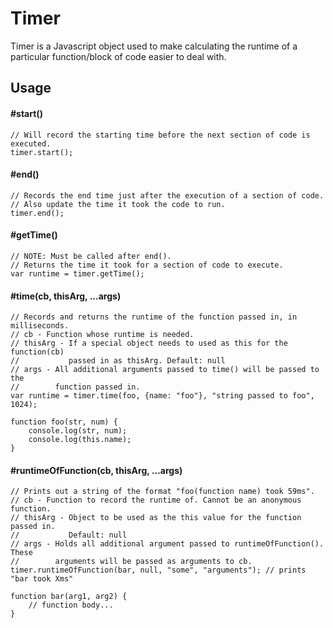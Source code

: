 Timer
=====

Timer is a Javascript object used to make calculating the runtime of a particular function/block of code easier to deal with.

Usage
-----

#### #start()
    
    // Will record the starting time before the next section of code is executed.
    timer.start();

#### #end()

    // Records the end time just after the execution of a section of code.
    // Also update the time it took the code to run.
    timer.end();

#### #getTime()
    
    // NOTE: Must be called after end().
    // Returns the time it took for a section of code to execute.
    var runtime = timer.getTime();

#### #time(cb, thisArg, ...args)

    // Records and returns the runtime of the function passed in, in milliseconds.
    // cb - Function whose runtime is needed.
    // thisArg - If a special object needs to used as this for the function(cb)
    //           passed in as thisArg. Default: null
    // args - All additional arguments passed to time() will be passed to the 
    //        function passed in.
    var runtime = timer.time(foo, {name: "foo"}, "string passed to foo", 1024);

    function foo(str, num) {
        console.log(str, num);
        console.log(this.name);
    }

#### #runtimeOfFunction(cb, thisArg, ...args)

    // Prints out a string of the format "foo(function name) took 59ms".
    // cb - Function to record the runtime of. Cannot be an anonymous function.
    // thisArg - Object to be used as the this value for the function passed in.
    //           Default: null
    // args - Holds all additional argument passed to runtimeOfFunction(). These
    //        arguments will be passed as arguments to cb.
    timer.runtimeOfFunction(bar, null, "some", "arguments"); // prints "bar took Xms"

    function bar(arg1, arg2) {
        // function body...
    }